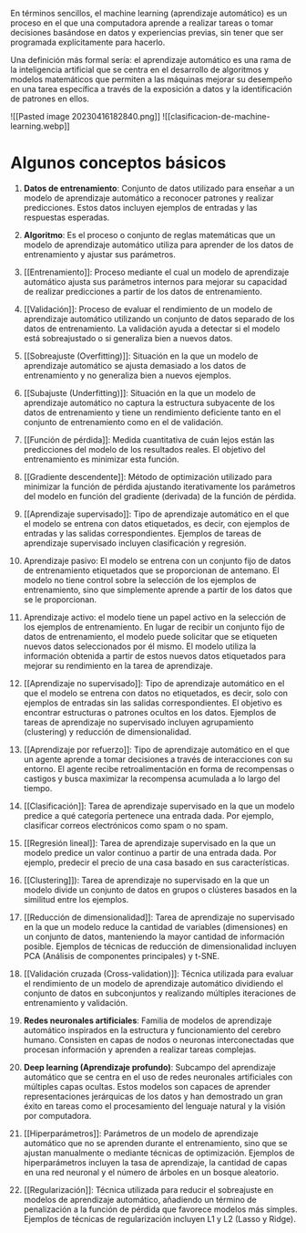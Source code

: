En términos sencillos, el machine learning (aprendizaje automático) es un proceso en el que una computadora aprende a realizar tareas o tomar decisiones basándose en datos y experiencias previas, sin tener que ser programada explícitamente para hacerlo.

Una definición más formal sería: el aprendizaje automático es una rama de la inteligencia artificial que se centra en el desarrollo de algoritmos y modelos matemáticos que permiten a las máquinas mejorar su desempeño en una tarea específica a través de la exposición a datos y la identificación de patrones en ellos.

![[Pasted image 20230416182840.png]]
![[clasificacion-de-machine-learning.webp]]

# Algunos conceptos básicos

1.  **Datos de entrenamiento**: Conjunto de datos utilizado para enseñar a un modelo de aprendizaje automático a reconocer patrones y realizar predicciones. Estos datos incluyen ejemplos de entradas y las respuestas esperadas.

2.  **Algoritmo**: Es el proceso o conjunto de reglas matemáticas que un modelo de aprendizaje automático utiliza para aprender de los datos de entrenamiento y ajustar sus parámetros.

3.  [[Entrenamiento]]: Proceso mediante el cual un modelo de aprendizaje automático ajusta sus parámetros internos para mejorar su capacidad de realizar predicciones a partir de los datos de entrenamiento.

4.  [[Validación]]: Proceso de evaluar el rendimiento de un modelo de aprendizaje automático utilizando un conjunto de datos separado de los datos de entrenamiento. La validación ayuda a detectar si el modelo está sobreajustado o si generaliza bien a nuevos datos.

5.  [[Sobreajuste (Overfitting)]]: Situación en la que un modelo de aprendizaje automático se ajusta demasiado a los datos de entrenamiento y no generaliza bien a nuevos ejemplos.

6.  [[Subajuste (Underfitting)]]: Situación en la que un modelo de aprendizaje automático no captura la estructura subyacente de los datos de entrenamiento y tiene un rendimiento deficiente tanto en el conjunto de entrenamiento como en el de validación.

7.  [[Función de pérdida]]: Medida cuantitativa de cuán lejos están las predicciones del modelo de los resultados reales. El objetivo del entrenamiento es minimizar esta función.

8.  [[Gradiente descendente]]: Método de optimización utilizado para minimizar la función de pérdida ajustando iterativamente los parámetros del modelo en función del gradiente (derivada) de la función de pérdida.

9.  [[Aprendizaje supervisado]]: Tipo de aprendizaje automático en el que el modelo se entrena con datos etiquetados, es decir, con ejemplos de entradas y las salidas correspondientes. Ejemplos de tareas de aprendizaje supervisado incluyen clasificación y regresión.
   
10. Aprendizaje pasivo: El modelo se entrena con un conjunto fijo de datos de entrenamiento etiquetados que se proporcionan de antemano. El modelo no tiene control sobre la selección de los ejemplos de entrenamiento, sino que simplemente aprende a partir de los datos que se le proporcionan.

11. Aprendizaje activo: el modelo tiene un papel activo en la selección de los ejemplos de entrenamiento. En lugar de recibir un conjunto fijo de datos de entrenamiento, el modelo puede solicitar que se etiqueten nuevos datos seleccionados por él mismo. El modelo utiliza la información obtenida a partir de estos nuevos datos etiquetados para mejorar su rendimiento en la tarea de aprendizaje.

12.  [[Aprendizaje no supervisado]]: Tipo de aprendizaje automático en el que el modelo se entrena con datos no etiquetados, es decir, solo con ejemplos de entradas sin las salidas correspondientes. El objetivo es encontrar estructuras o patrones ocultos en los datos. Ejemplos de tareas de aprendizaje no supervisado incluyen agrupamiento (clustering) y reducción de dimensionalidad.

13.  [[Aprendizaje por refuerzo]]: Tipo de aprendizaje automático en el que un agente aprende a tomar decisiones a través de interacciones con su entorno. El agente recibe retroalimentación en forma de recompensas o castigos y busca maximizar la recompensa acumulada a lo largo del tiempo.

14.  [[Clasificación]]: Tarea de aprendizaje supervisado en la que un modelo predice a qué categoría pertenece una entrada dada. Por ejemplo, clasificar correos electrónicos como spam o no spam.

15.  [[Regresión lineal]]: Tarea de aprendizaje supervisado en la que un modelo predice un valor continuo a partir de una entrada dada. Por ejemplo, predecir el precio de una casa basado en sus características.

16.  [[Clustering]]): Tarea de aprendizaje no supervisado en la que un modelo divide un conjunto de datos en grupos o clústeres basados en la similitud entre los ejemplos.

17.  [[Reducción de dimensionalidad]]: Tarea de aprendizaje no supervisado en la que un modelo reduce la cantidad de variables (dimensiones) en un conjunto de datos, manteniendo la mayor cantidad de información posible. Ejemplos de técnicas de reducción de dimensionalidad incluyen PCA (Análisis de componentes principales) y t-SNE.

18.  [[Validación cruzada (Cross-validation)]]: Técnica utilizada para evaluar el rendimiento de un modelo de aprendizaje automático dividiendo el conjunto de datos en subconjuntos y realizando múltiples iteraciones de entrenamiento y validación.

19.  **Redes neuronales artificiales**: Familia de modelos de aprendizaje automático inspirados en la estructura y funcionamiento del cerebro humano. Consisten en capas de nodos o neuronas interconectadas que procesan información y aprenden a realizar tareas complejas.

20.  **Deep learning (Aprendizaje profundo)**: Subcampo del aprendizaje automático que se centra en el uso de redes neuronales artificiales con múltiples capas ocultas. Estos modelos son capaces de aprender representaciones jerárquicas de los datos y han demostrado un gran éxito en tareas como el procesamiento del lenguaje natural y la visión por computadora.

21.  [[Hiperparámetros]]: Parámetros de un modelo de aprendizaje automático que no se aprenden durante el entrenamiento, sino que se ajustan manualmente o mediante técnicas de optimización. Ejemplos de hiperparámetros incluyen la tasa de aprendizaje, la cantidad de capas en una red neuronal y el número de árboles en un bosque aleatorio.

22.  [[Regularización]]: Técnica utilizada para reducir el sobreajuste en modelos de aprendizaje automático, añadiendo un término de penalización a la función de pérdida que favorece modelos más simples. Ejemplos de técnicas de regularización incluyen L1 y L2 (Lasso y Ridge).